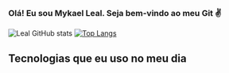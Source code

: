 ### Olá! Eu sou Mykael Leal. Seja bem-vindo ao meu Git ✌️

![Leal GitHub stats](https://github-readme-stats.vercel.app/api?username=MykaelLeal&show_icons=true&theme=tokyonight) 
[![Top Langs](https://github-readme-stats.vercel.app/api/top-langs/?username=MykaelLeal&layout=donut-vertical)](https://github.com/anuraghazra/github-readme-stats)

## Tecnologias que eu uso no meu dia


